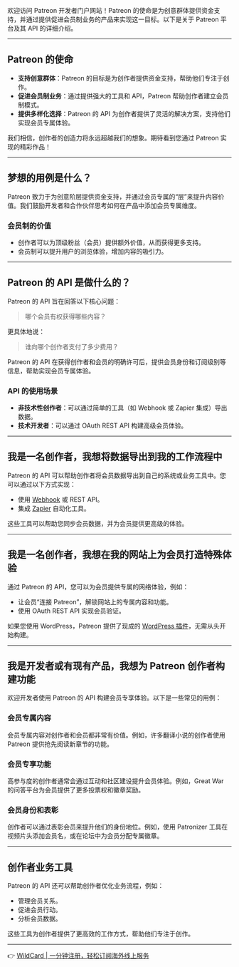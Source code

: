 欢迎访问 Patreon 开发者门户网站！Patreon 的使命是为创意群体提供资金支持，并通过提供促进会员制业务的产品来实现这一目标。以下是关于 Patreon 平台及其 API 的详细介绍。

---

## Patreon 的使命

- **支持创意群体**：Patreon 的目标是为创作者提供资金支持，帮助他们专注于创作。
- **促进会员制业务**：通过提供强大的工具和 API，Patreon 帮助创作者建立会员制模式。
- **提供多样化选择**：Patreon 的 API 为创作者提供了灵活的解决方案，支持他们实现会员专属体验。

我们相信，创作者的创造力将永远超越我们的想象。期待看到您通过 Patreon 实现的精彩作品！

---

## 梦想的用例是什么？

Patreon 致力于为创意阶层提供资金支持，并通过会员专属的“层”来提升内容价值。我们鼓励开发者和合作伙伴思考如何在产品中添加会员专属维度。

### 会员制的价值

- 创作者可以为顶级粉丝（会员）提供额外价值，从而获得更多支持。
- 会员制可以提升用户的浏览体验，增加内容的吸引力。

---

## Patreon 的 API 是做什么的？

Patreon 的 API 旨在回答以下核心问题：

> 哪个会员有权获得哪些内容？

更具体地说：

> 谁向哪个创作者支付了多少费用？

Patreon 的 API 在获得创作者和会员的明确许可后，提供会员身份和订阅级别等信息，帮助实现会员专属体验。

### API 的使用场景

- **非技术性创作者**：可以通过简单的工具（如 Webhook 或 Zapier 集成）导出数据。
- **技术开发者**：可以通过 OAuth REST API 构建高级会员体验。

---

## 我是一名创作者，我想将数据导出到我的工作流程中

Patreon 的 API 可以帮助创作者将会员数据导出到自己的系统或业务工具中。您可以通过以下方式实现：

- 使用 [Webhook](https://bit.ly/bewildcard) 或 REST API。
- 集成 [Zapier](https://bit.ly/bewildcard) 自动化工具。

这些工具可以帮助您同步会员数据，并为会员提供更高级的体验。

---

## 我是一名创作者，我想在我的网站上为会员打造特殊体验

通过 Patreon 的 API，您可以为会员提供专属的网络体验，例如：

- 让会员“连接 Patreon”，解锁网站上的专属内容和功能。
- 使用 OAuth REST API 实现会员验证。

如果您使用 WordPress，Patreon 提供了现成的 [WordPress 插件](https://bit.ly/bewildcard)，无需从头开始构建。

---

## 我是开发者或有现有产品，我想为 Patreon 创作者构建功能

欢迎开发者使用 Patreon 的 API 构建会员专享体验。以下是一些常见的用例：

### 会员专属内容

会员专属内容对创作者和会员都非常有价值。例如，许多翻译小说的创作者使用 Patreon 提供抢先阅读新章节的功能。

### 会员专享功能

高参与度的创作者通常会通过互动和社区建设提升会员体验。例如，Great War 的问答平台为会员提供了更多投票权和徽章奖励。

### 会员身份和表彰

创作者可以通过表彰会员来提升他们的身份地位。例如，使用 Patronizer 工具在视频片头添加会员名，或在论坛中为会员分配专属徽章。

---

## 创作者业务工具

Patreon 的 API 还可以帮助创作者优化业务流程，例如：

- 管理会员关系。
- 促进会员行动。
- 分析会员数据。

这些工具为创作者提供了更高效的工作方式，帮助他们专注于创作。

---

👉 [WildCard | 一分钟注册，轻松订阅海外线上服务](https://bit.ly/bewildcard)